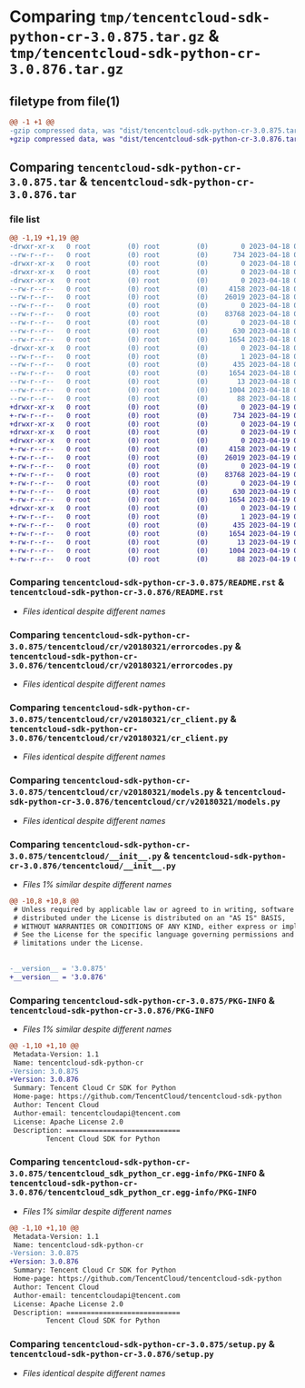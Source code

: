 # Comparing `tmp/tencentcloud-sdk-python-cr-3.0.875.tar.gz` & `tmp/tencentcloud-sdk-python-cr-3.0.876.tar.gz`

## filetype from file(1)

```diff
@@ -1 +1 @@
-gzip compressed data, was "dist/tencentcloud-sdk-python-cr-3.0.875.tar", last modified: Tue Apr 18 00:29:40 2023, max compression
+gzip compressed data, was "dist/tencentcloud-sdk-python-cr-3.0.876.tar", last modified: Wed Apr 19 00:23:05 2023, max compression
```

## Comparing `tencentcloud-sdk-python-cr-3.0.875.tar` & `tencentcloud-sdk-python-cr-3.0.876.tar`

### file list

```diff
@@ -1,19 +1,19 @@
-drwxr-xr-x   0 root         (0) root         (0)        0 2023-04-18 00:29:40.000000 tencentcloud-sdk-python-cr-3.0.875/
--rw-r--r--   0 root         (0) root         (0)      734 2023-04-18 00:29:40.000000 tencentcloud-sdk-python-cr-3.0.875/README.rst
-drwxr-xr-x   0 root         (0) root         (0)        0 2023-04-18 00:29:40.000000 tencentcloud-sdk-python-cr-3.0.875/tencentcloud/
-drwxr-xr-x   0 root         (0) root         (0)        0 2023-04-18 00:29:40.000000 tencentcloud-sdk-python-cr-3.0.875/tencentcloud/cr/
-drwxr-xr-x   0 root         (0) root         (0)        0 2023-04-18 00:29:40.000000 tencentcloud-sdk-python-cr-3.0.875/tencentcloud/cr/v20180321/
--rw-r--r--   0 root         (0) root         (0)     4158 2023-04-18 00:29:40.000000 tencentcloud-sdk-python-cr-3.0.875/tencentcloud/cr/v20180321/errorcodes.py
--rw-r--r--   0 root         (0) root         (0)    26019 2023-04-18 00:29:40.000000 tencentcloud-sdk-python-cr-3.0.875/tencentcloud/cr/v20180321/cr_client.py
--rw-r--r--   0 root         (0) root         (0)        0 2023-04-18 00:29:40.000000 tencentcloud-sdk-python-cr-3.0.875/tencentcloud/cr/v20180321/__init__.py
--rw-r--r--   0 root         (0) root         (0)    83768 2023-04-18 00:29:40.000000 tencentcloud-sdk-python-cr-3.0.875/tencentcloud/cr/v20180321/models.py
--rw-r--r--   0 root         (0) root         (0)        0 2023-04-18 00:29:40.000000 tencentcloud-sdk-python-cr-3.0.875/tencentcloud/cr/__init__.py
--rw-r--r--   0 root         (0) root         (0)      630 2023-04-18 00:29:40.000000 tencentcloud-sdk-python-cr-3.0.875/tencentcloud/__init__.py
--rw-r--r--   0 root         (0) root         (0)     1654 2023-04-18 00:29:40.000000 tencentcloud-sdk-python-cr-3.0.875/PKG-INFO
-drwxr-xr-x   0 root         (0) root         (0)        0 2023-04-18 00:29:40.000000 tencentcloud-sdk-python-cr-3.0.875/tencentcloud_sdk_python_cr.egg-info/
--rw-r--r--   0 root         (0) root         (0)        1 2023-04-18 00:29:40.000000 tencentcloud-sdk-python-cr-3.0.875/tencentcloud_sdk_python_cr.egg-info/dependency_links.txt
--rw-r--r--   0 root         (0) root         (0)      435 2023-04-18 00:29:40.000000 tencentcloud-sdk-python-cr-3.0.875/tencentcloud_sdk_python_cr.egg-info/SOURCES.txt
--rw-r--r--   0 root         (0) root         (0)     1654 2023-04-18 00:29:40.000000 tencentcloud-sdk-python-cr-3.0.875/tencentcloud_sdk_python_cr.egg-info/PKG-INFO
--rw-r--r--   0 root         (0) root         (0)       13 2023-04-18 00:29:40.000000 tencentcloud-sdk-python-cr-3.0.875/tencentcloud_sdk_python_cr.egg-info/top_level.txt
--rw-r--r--   0 root         (0) root         (0)     1004 2023-04-18 00:29:40.000000 tencentcloud-sdk-python-cr-3.0.875/setup.py
--rw-r--r--   0 root         (0) root         (0)       88 2023-04-18 00:29:40.000000 tencentcloud-sdk-python-cr-3.0.875/setup.cfg
+drwxr-xr-x   0 root         (0) root         (0)        0 2023-04-19 00:23:05.000000 tencentcloud-sdk-python-cr-3.0.876/
+-rw-r--r--   0 root         (0) root         (0)      734 2023-04-19 00:23:05.000000 tencentcloud-sdk-python-cr-3.0.876/README.rst
+drwxr-xr-x   0 root         (0) root         (0)        0 2023-04-19 00:23:05.000000 tencentcloud-sdk-python-cr-3.0.876/tencentcloud/
+drwxr-xr-x   0 root         (0) root         (0)        0 2023-04-19 00:23:05.000000 tencentcloud-sdk-python-cr-3.0.876/tencentcloud/cr/
+drwxr-xr-x   0 root         (0) root         (0)        0 2023-04-19 00:23:05.000000 tencentcloud-sdk-python-cr-3.0.876/tencentcloud/cr/v20180321/
+-rw-r--r--   0 root         (0) root         (0)     4158 2023-04-19 00:23:05.000000 tencentcloud-sdk-python-cr-3.0.876/tencentcloud/cr/v20180321/errorcodes.py
+-rw-r--r--   0 root         (0) root         (0)    26019 2023-04-19 00:23:05.000000 tencentcloud-sdk-python-cr-3.0.876/tencentcloud/cr/v20180321/cr_client.py
+-rw-r--r--   0 root         (0) root         (0)        0 2023-04-19 00:23:05.000000 tencentcloud-sdk-python-cr-3.0.876/tencentcloud/cr/v20180321/__init__.py
+-rw-r--r--   0 root         (0) root         (0)    83768 2023-04-19 00:23:05.000000 tencentcloud-sdk-python-cr-3.0.876/tencentcloud/cr/v20180321/models.py
+-rw-r--r--   0 root         (0) root         (0)        0 2023-04-19 00:23:05.000000 tencentcloud-sdk-python-cr-3.0.876/tencentcloud/cr/__init__.py
+-rw-r--r--   0 root         (0) root         (0)      630 2023-04-19 00:23:05.000000 tencentcloud-sdk-python-cr-3.0.876/tencentcloud/__init__.py
+-rw-r--r--   0 root         (0) root         (0)     1654 2023-04-19 00:23:05.000000 tencentcloud-sdk-python-cr-3.0.876/PKG-INFO
+drwxr-xr-x   0 root         (0) root         (0)        0 2023-04-19 00:23:05.000000 tencentcloud-sdk-python-cr-3.0.876/tencentcloud_sdk_python_cr.egg-info/
+-rw-r--r--   0 root         (0) root         (0)        1 2023-04-19 00:23:05.000000 tencentcloud-sdk-python-cr-3.0.876/tencentcloud_sdk_python_cr.egg-info/dependency_links.txt
+-rw-r--r--   0 root         (0) root         (0)      435 2023-04-19 00:23:05.000000 tencentcloud-sdk-python-cr-3.0.876/tencentcloud_sdk_python_cr.egg-info/SOURCES.txt
+-rw-r--r--   0 root         (0) root         (0)     1654 2023-04-19 00:23:05.000000 tencentcloud-sdk-python-cr-3.0.876/tencentcloud_sdk_python_cr.egg-info/PKG-INFO
+-rw-r--r--   0 root         (0) root         (0)       13 2023-04-19 00:23:05.000000 tencentcloud-sdk-python-cr-3.0.876/tencentcloud_sdk_python_cr.egg-info/top_level.txt
+-rw-r--r--   0 root         (0) root         (0)     1004 2023-04-19 00:23:05.000000 tencentcloud-sdk-python-cr-3.0.876/setup.py
+-rw-r--r--   0 root         (0) root         (0)       88 2023-04-19 00:23:05.000000 tencentcloud-sdk-python-cr-3.0.876/setup.cfg
```

### Comparing `tencentcloud-sdk-python-cr-3.0.875/README.rst` & `tencentcloud-sdk-python-cr-3.0.876/README.rst`

 * *Files identical despite different names*

### Comparing `tencentcloud-sdk-python-cr-3.0.875/tencentcloud/cr/v20180321/errorcodes.py` & `tencentcloud-sdk-python-cr-3.0.876/tencentcloud/cr/v20180321/errorcodes.py`

 * *Files identical despite different names*

### Comparing `tencentcloud-sdk-python-cr-3.0.875/tencentcloud/cr/v20180321/cr_client.py` & `tencentcloud-sdk-python-cr-3.0.876/tencentcloud/cr/v20180321/cr_client.py`

 * *Files identical despite different names*

### Comparing `tencentcloud-sdk-python-cr-3.0.875/tencentcloud/cr/v20180321/models.py` & `tencentcloud-sdk-python-cr-3.0.876/tencentcloud/cr/v20180321/models.py`

 * *Files identical despite different names*

### Comparing `tencentcloud-sdk-python-cr-3.0.875/tencentcloud/__init__.py` & `tencentcloud-sdk-python-cr-3.0.876/tencentcloud/__init__.py`

 * *Files 1% similar despite different names*

```diff
@@ -10,8 +10,8 @@
 # Unless required by applicable law or agreed to in writing, software
 # distributed under the License is distributed on an "AS IS" BASIS,
 # WITHOUT WARRANTIES OR CONDITIONS OF ANY KIND, either express or implied.
 # See the License for the specific language governing permissions and
 # limitations under the License.
 
 
-__version__ = '3.0.875'
+__version__ = '3.0.876'
```

### Comparing `tencentcloud-sdk-python-cr-3.0.875/PKG-INFO` & `tencentcloud-sdk-python-cr-3.0.876/PKG-INFO`

 * *Files 1% similar despite different names*

```diff
@@ -1,10 +1,10 @@
 Metadata-Version: 1.1
 Name: tencentcloud-sdk-python-cr
-Version: 3.0.875
+Version: 3.0.876
 Summary: Tencent Cloud Cr SDK for Python
 Home-page: https://github.com/TencentCloud/tencentcloud-sdk-python
 Author: Tencent Cloud
 Author-email: tencentcloudapi@tencent.com
 License: Apache License 2.0
 Description: ============================
         Tencent Cloud SDK for Python
```

### Comparing `tencentcloud-sdk-python-cr-3.0.875/tencentcloud_sdk_python_cr.egg-info/PKG-INFO` & `tencentcloud-sdk-python-cr-3.0.876/tencentcloud_sdk_python_cr.egg-info/PKG-INFO`

 * *Files 1% similar despite different names*

```diff
@@ -1,10 +1,10 @@
 Metadata-Version: 1.1
 Name: tencentcloud-sdk-python-cr
-Version: 3.0.875
+Version: 3.0.876
 Summary: Tencent Cloud Cr SDK for Python
 Home-page: https://github.com/TencentCloud/tencentcloud-sdk-python
 Author: Tencent Cloud
 Author-email: tencentcloudapi@tencent.com
 License: Apache License 2.0
 Description: ============================
         Tencent Cloud SDK for Python
```

### Comparing `tencentcloud-sdk-python-cr-3.0.875/setup.py` & `tencentcloud-sdk-python-cr-3.0.876/setup.py`

 * *Files identical despite different names*

